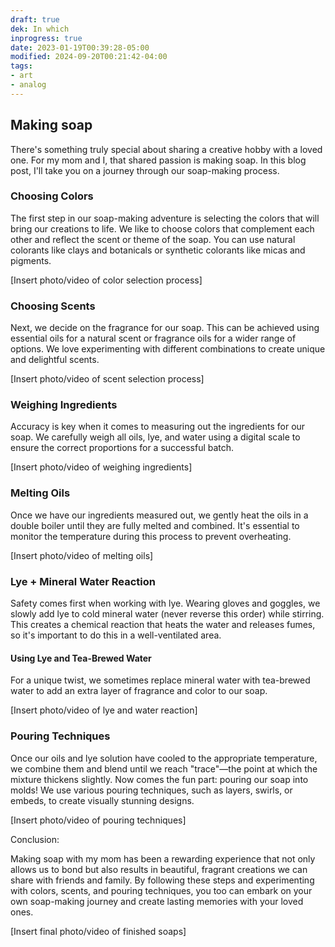 ```yaml
---
draft: true
dek: In which
inprogress: true
date: 2023-01-19T00:39:28-05:00
modified: 2024-09-20T00:21:42-04:00
tags:
- art
- analog
---
```


## Making soap

There's something truly special about sharing a creative hobby with a loved one. For my mom and I, that shared passion is making soap. In this blog post, I'll take you on a journey through our soap-making process.

### Choosing Colors

The first step in our soap-making adventure is selecting the colors that will bring our creations to life. We like to choose colors that complement each other and reflect the scent or theme of the soap. You can use natural colorants like clays and botanicals or synthetic colorants like micas and pigments.

[Insert photo/video of color selection process]

### Choosing Scents

Next, we decide on the fragrance for our soap. This can be achieved using essential oils for a natural scent or fragrance oils for a wider range of options. We love experimenting with different combinations to create unique and delightful scents.

[Insert photo/video of scent selection process]

### Weighing Ingredients

Accuracy is key when it comes to measuring out the ingredients for our soap. We carefully weigh all oils, lye, and water using a digital scale to ensure the correct proportions for a successful batch.

[Insert photo/video of weighing ingredients]

### Melting Oils

Once we have our ingredients measured out, we gently heat the oils in a double boiler until they are fully melted and combined. It's essential to monitor the temperature during this process to prevent overheating.

[Insert photo/video of melting oils]

### Lye + Mineral Water Reaction

Safety comes first when working with lye. Wearing gloves and goggles, we slowly add lye to cold mineral water (never reverse this order) while stirring. This creates a chemical reaction that heats the water and releases fumes, so it's important to do this in a well-ventilated area.

#### Using Lye and Tea-Brewed Water

For a unique twist, we sometimes replace mineral water with tea-brewed water to add an extra layer of fragrance and color to our soap.

[Insert photo/video of lye and water reaction]

### Pouring Techniques

Once our oils and lye solution have cooled to the appropriate temperature, we combine them and blend until we reach "trace"—the point at which the mixture thickens slightly. Now comes the fun part: pouring our soap into molds! We use various pouring techniques, such as layers, swirls, or embeds, to create visually stunning designs.

[Insert photo/video of pouring techniques]

Conclusion:

Making soap with my mom has been a rewarding experience that not only allows us to bond but also results in beautiful, fragrant creations we can share with friends and family. By following these steps and experimenting with colors, scents, and pouring techniques, you too can embark on your own soap-making journey and create lasting memories with your loved ones.

[Insert final photo/video of finished soaps]
